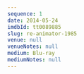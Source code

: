 ```yaml
---
sequence: 1
date: 2014-05-24
imdbId: tt0089885
slug: re-animator-1985
venue: null
venueNotes: null
medium: Blu-ray
mediumNotes: null
---
```


